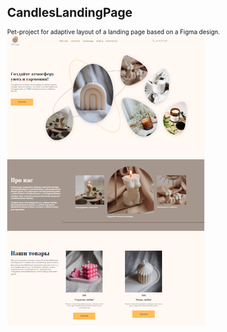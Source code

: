 # CandlesLandingPage

Pet-project for adaptive layout of a landing page based on a Figma design.
![Alt text](image.png)